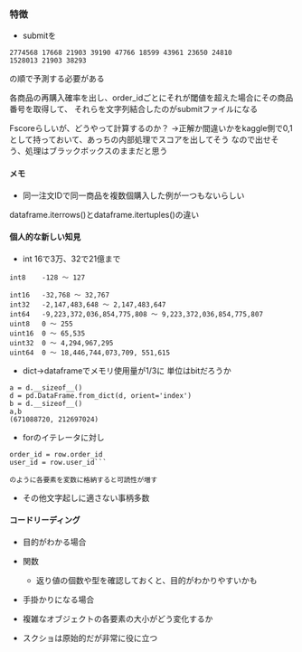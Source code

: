 ### 特徴

- submitを

```注文番号 注文した商品番号の文字列の足し合わせ
2774568	17668 21903 39190 47766 18599 43961 23650 24810
1528013	21903 38293
```
の順で予測する必要がある

各商品の再購入確率を出し、order_idごとにそれが閾値を超えた場合にその商品番号を取得して、
それらを文字列結合したのがsubmitファイルになる

Fscoreらしいが、どうやって計算するのか？
→正解か間違いかをkaggle側で0,1として持っておいて、あっちの内部処理でスコアを出してそう
なので出せそう、処理はブラックボックスのままだと思う

#### メモ
- 同一注文IDで同一商品を複数個購入した例が一つもないらしい

dataframe.iterrows()とdataframe.itertuples()の違い





#### 個人的な新しい知見

- int 16で3万、32で21億まで
```
int8	-128 ～ 127

int16	-32,768 ～ 32,767
int32	-2,147,483,648 ～ 2,147,483,647
int64	-9,223,372,036,854,775,808 ～ 9,223,372,036,854,775,807
uint8	0 ～ 255
uint16	0 ～ 65,535
uint32	0 ～ 4,294,967,295
uint64	0 ～ 18,446,744,073,709, 551,615
```

- dict→dataframeでメモリ使用量が1/3に
単位はbitだろうか

```
a = d.__sizeof__()
d = pd.DataFrame.from_dict(d, orient='index')
b = d.__sizeof__()
a,b
(671088720, 212697024)
```
- forのイテレータに対し
```
order_id = row.order_id
user_id = row.user_id```

のように各要素を変数に格納すると可読性が増す
```
- その他文字起しに適さない事柄多数

#### コードリーディング
- 目的がわかる場合
- 関数
    - 返り値の個数や型を確認しておくと、目的がわかりやすいかも

- 手掛かりになる場合
- 複雑なオブジェクトの各要素の大小がどう変化するか

- スクショは原始的だが非常に役に立つ
